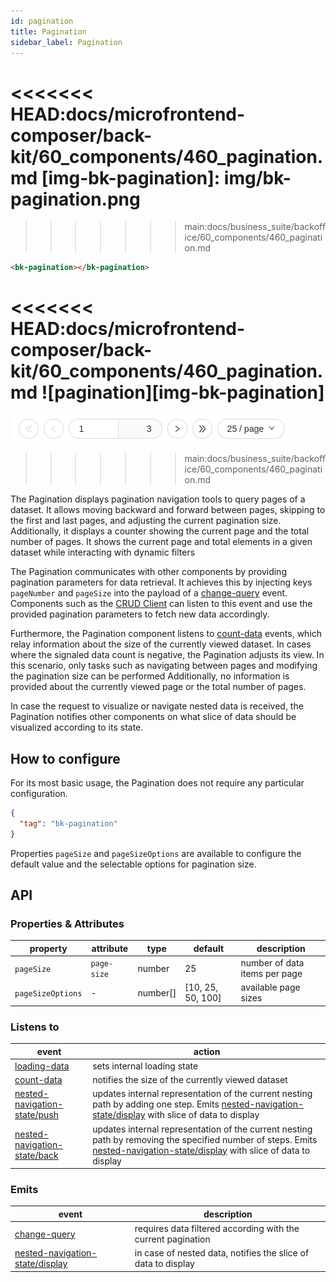 ```yaml
---
id: pagination
title: Pagination
sidebar_label: Pagination
---
```

<!--
WARNING:
This file is automatically generated. Please edit the 'README' file of the corresponding component and run `yarn copy:docs`
-->

<<<<<<< HEAD:docs/microfrontend-composer/back-kit/60_components/460_pagination.md
[img-bk-pagination]: img/bk-pagination.png
=======

>>>>>>> main:docs/business_suite/backoffice/60_components/460_pagination.md

[loading-data]: ../70_events.md#loading-data
[count-data]: ../70_events.md#count-data
[change-query]: ../70_events.md#change-query
[nested-navigation-state/back]: ../70_events.md#nested-navigation-state---back
[nested-navigation-state/push]: ../70_events.md#nested-navigation-state---push
[nested-navigation-state/display]: ../70_events.md#nested-navigation-state---display

[bk-crud-client]: ./100_crud_client.md




```html
<bk-pagination></bk-pagination>
```

<<<<<<< HEAD:docs/microfrontend-composer/back-kit/60_components/460_pagination.md
![pagination][img-bk-pagination]
=======
![pagination](img/bk-pagination.png)
>>>>>>> main:docs/business_suite/backoffice/60_components/460_pagination.md

The Pagination displays pagination navigation tools to query pages of a dataset.
It allows moving backward and forward between pages, skipping to the first and last pages, and adjusting the current pagination size.
Additionally, it displays a counter showing the current page and the total number of pages.
It shows the current page and total elements in a given dataset while interacting with dynamic filters

The Pagination communicates with other components by providing pagination parameters for data retrieval.
It achieves this by injecting keys `pageNumber` and `pageSize` into the payload of a [change-query] event.
Components such as the [CRUD Client][bk-crud-client] can listen to this event and use the provided pagination parameters to fetch new data accordingly.

Furthermore, the Pagination component listens to [count-data] events, which relay information about the size of the currently viewed dataset.
In cases where the signaled data count is negative, the Pagination adjusts its view. In this scenario, only tasks such as navigating between pages and modifying the pagination size can be performed
Additionally, no information is provided about the currently viewed page or the total number of pages.


In case the request to visualize or navigate nested data is received, the Pagination notifies other components on what slice of data should be visualized according to its state.

## How to configure

For its most basic usage, the Pagination does not require any particular configuration.

```json
{
  "tag": "bk-pagination"
}
```

Properties `pageSize` and `pageSizeOptions` are available to configure the default value and the selectable options for pagination size.



## API

### Properties & Attributes

| property          | attribute   | type     | default           | description                   |
| ----------------- | ----------- | -------- | ----------------- | ----------------------------- |
| `pageSize`        | `page-size` | number   | 25                | number of data items per page |
| `pageSizeOptions` | -           | number[] | [10, 25, 50, 100] | available page sizes          |

### Listens to

| event                          | action                                                                                                                                                |
| ------------------------------ | ----------------------------------------------------------------------------------------------------------------------------------------------------- |
| [loading-data]                 | sets internal loading state                                                                                                                           |
| [count-data]                   | notifies the size of the currently viewed dataset                                                                                                     |
| [nested-navigation-state/push] | updates internal representation of the current nesting path by adding one step. Emits [nested-navigation-state/display] with slice of data to display |
| [nested-navigation-state/back] | updates internal representation of the current nesting path by removing the specified number of steps. Emits [nested-navigation-state/display] with slice of data to display |

### Emits

| event                             | description                                                   |
| --------------------------------- | ------------------------------------------------------------- |
| [change-query]                    | requires data filtered according with the current pagination  |
| [nested-navigation-state/display] | in case of nested data, notifies the slice of data to display |
